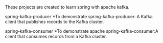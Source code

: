 These projects are created to learn spring with apache kafka.

spring-kafka-producer
*To demonstrate spring-kafka-producer: A Kafka client that publishes records to the Kafka cluster.

spring-kafka-consumer
*To demonstrate apache spring-kafka-consumer:A client that consumes records from a Kafka cluster.